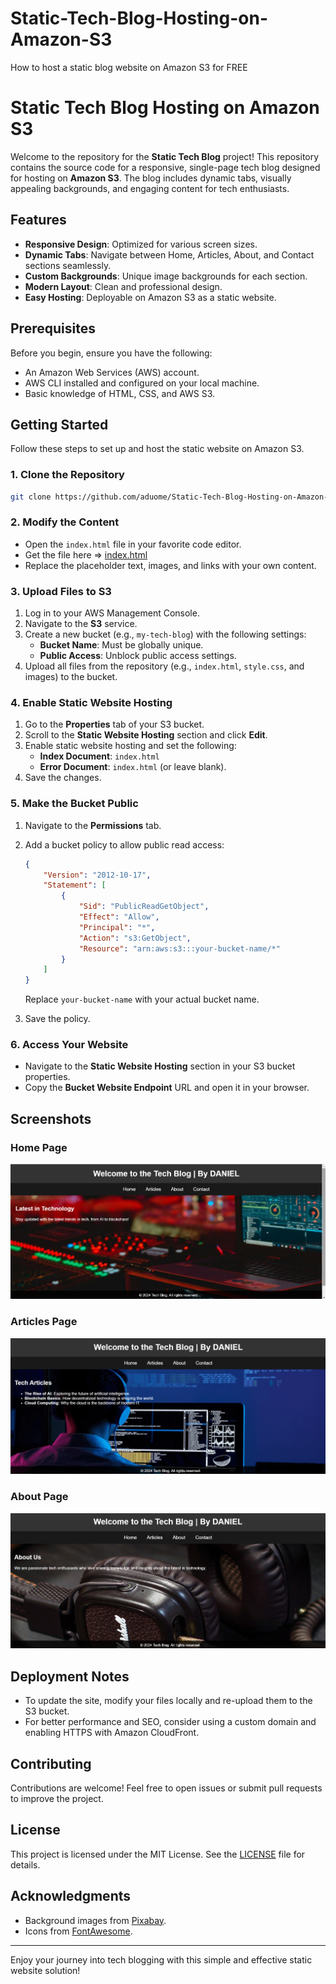 # Static-Tech-Blog-Hosting-on-Amazon-S3
How to host a static blog website on Amazon S3 for FREE
# Static Tech Blog Hosting on Amazon S3

Welcome to the repository for the **Static Tech Blog** project! This repository contains the source code for a responsive, single-page tech blog designed for hosting on **Amazon S3**. The blog includes dynamic tabs, visually appealing backgrounds, and engaging content for tech enthusiasts.

## Features

- **Responsive Design**: Optimized for various screen sizes.
- **Dynamic Tabs**: Navigate between Home, Articles, About, and Contact sections seamlessly.
- **Custom Backgrounds**: Unique image backgrounds for each section.
- **Modern Layout**: Clean and professional design.
- **Easy Hosting**: Deployable on Amazon S3 as a static website.

## Prerequisites

Before you begin, ensure you have the following:

- An Amazon Web Services (AWS) account.
- AWS CLI installed and configured on your local machine.
- Basic knowledge of HTML, CSS, and AWS S3.

## Getting Started

Follow these steps to set up and host the static website on Amazon S3.

### 1. Clone the Repository

```bash
git clone https://github.com/aduome/Static-Tech-Blog-Hosting-on-Amazon-S3/
```

### 2. Modify the Content

- Open the `index.html` file in your favorite code editor.
- Get the file here => [index.html](https://github.com/aduome/Static-Tech-Blog-Hosting-on-Amazon-S3/blob/main/index.html/)
- Replace the placeholder text, images, and links with your own content.

### 3. Upload Files to S3

1. Log in to your AWS Management Console.
2. Navigate to the **S3** service.
3. Create a new bucket (e.g., `my-tech-blog`) with the following settings:
   - **Bucket Name**: Must be globally unique.
   - **Public Access**: Unblock public access settings.
4. Upload all files from the repository (e.g., `index.html`, `style.css`, and images) to the bucket.

### 4. Enable Static Website Hosting

1. Go to the **Properties** tab of your S3 bucket.
2. Scroll to the **Static Website Hosting** section and click **Edit**.
3. Enable static website hosting and set the following:
   - **Index Document**: `index.html`
   - **Error Document**: `index.html` (or leave blank).
4. Save the changes.

### 5. Make the Bucket Public

1. Navigate to the **Permissions** tab.
2. Add a bucket policy to allow public read access:

   ```json
   {
       "Version": "2012-10-17",
       "Statement": [
           {
               "Sid": "PublicReadGetObject",
               "Effect": "Allow",
               "Principal": "*",
               "Action": "s3:GetObject",
               "Resource": "arn:aws:s3:::your-bucket-name/*"
           }
       ]
   }
   ```

   Replace `your-bucket-name` with your actual bucket name.

3. Save the policy.

### 6. Access Your Website

- Navigate to the **Static Website Hosting** section in your S3 bucket properties.
- Copy the **Bucket Website Endpoint** URL and open it in your browser.

## Screenshots

### Home Page
![Home Page](https://github.com/aduome/Static-Tech-Blog-Hosting-on-Amazon-S3/blob/main/Screenshorts/HOME.png)

### Articles Page
![Articles Page](https://github.com/aduome/Static-Tech-Blog-Hosting-on-Amazon-S3/blob/main/Screenshorts/ARTICLES.png)

### About Page
![About Page](https://github.com/aduome/Static-Tech-Blog-Hosting-on-Amazon-S3/blob/main/Screenshorts/ABOUT.png)
## Deployment Notes

- To update the site, modify your files locally and re-upload them to the S3 bucket.
- For better performance and SEO, consider using a custom domain and enabling HTTPS with Amazon CloudFront.

## Contributing

Contributions are welcome! Feel free to open issues or submit pull requests to improve the project.

## License

This project is licensed under the MIT License. See the [LICENSE](LICENSE) file for details.

## Acknowledgments

- Background images from [Pixabay](https://pixabay.com/photos/).
- Icons from [FontAwesome](https://fontawesome.com/).

---

Enjoy your journey into tech blogging with this simple and effective static website solution!
